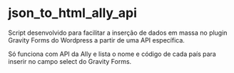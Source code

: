 # json_to_html_ally_api

Script desenvolvido para facilitar a inserção de dados em massa no plugin Gravity Forms do Wordpress a partir de uma API específica.

Só funciona com API da Ally e lista o nome e código de cada país para inserir no campo select do Gravity Forms.

